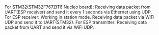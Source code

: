For STM32(STM32F767ZIT6 Nucleo board):
  Receiving data packet from UART(ESP receiver) and send it every 1 seconds via Ethernet using UDP.
For ESP receiver:
  Working in station mode. Receiving data packet via WiFi UDP and send it to UART(STM32).
For ESP transmitter:
  Receiving data packet from UART and send it via WiFi UDP. 
